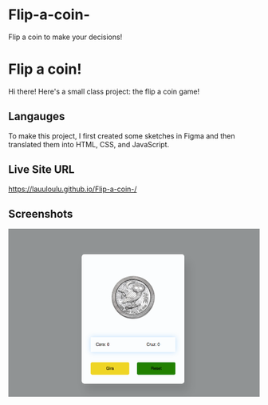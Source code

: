 # Flip-a-coin-
Flip a coin to make your decisions! 

# Flip a coin!

Hi there! Here's a small class project: the flip a coin game!

## Langauges

To make this project, I first created some sketches in Figma and then translated them into HTML, CSS, and JavaScript. 
## Live Site URL

https://lauuloulu.github.io/Flip-a-coin-/
## Screenshots

![alt text](https://github.com/lauuloulu/Flip-a-coin-/blob/main/assets/images/Flip%20a%20coin.png)
